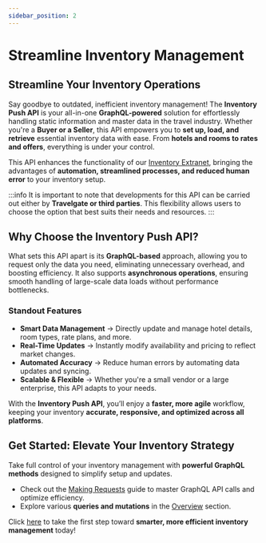 ```yaml
---
sidebar_position: 2
---
```


# Streamline Inventory Management

## Streamline Your Inventory Operations

Say goodbye to outdated, inefficient inventory management! The **Inventory Push API** is your all-in-one **GraphQL-powered** solution for effortlessly handling static information and master data in the travel industry. Whether you're a **Buyer or a Seller**, this API empowers you to **set up, load, and retrieve** essential inventory data with ease. From **hotels and rooms to rates and offers**, everything is under your control.

This API enhances the functionality of our [Inventory Extranet](/docs/apps/inventory/extranet/overview/), bringing the advantages of **automation, streamlined processes, and reduced human error** to your inventory setup.

:::info
It is important to note that developments for this API can be carried out either by **Travelgate or third parties**. This flexibility allows users to choose the option that best suits their needs and resources.
:::

## Why Choose the Inventory Push API?
What sets this API apart is its **GraphQL-based** approach, allowing you to request only the data you need, eliminating unnecessary overhead, and boosting efficiency. It also supports **asynchronous operations**, ensuring smooth handling of large-scale data loads without performance bottlenecks.

### Standout Features
- **Smart Data Management** → Directly update and manage hotel details, room types, rate plans, and more.
- **Real-Time Updates** → Instantly modify availability and pricing to reflect market changes.
- **Automated Accuracy** → Reduce human errors by automating data updates and syncing.
- **Scalable & Flexible** → Whether you're a small vendor or a large enterprise, this API adapts to your needs.

With the **Inventory Push API**, you’ll enjoy a **faster, more agile** workflow, keeping your inventory **accurate, responsive, and optimized across all platforms**.

## Get Started: Elevate Your Inventory Strategy
Take full control of your inventory management with **powerful GraphQL methods** designed to simplify setup and updates.

- Check out the [Making Requests](/docs/apis/for-sellers/inventory-sellers/inventory-push-graphql-api/making-requests/endpoint/) guide to master GraphQL API calls and optimize efficiency.
- Explore various **queries and mutations** in the [Overview](/docs/apis/for-sellers/inventory-sellers/inventory-push-graphql-api/product-load/overview/) section.

Click [here](/docs/apis/for-sellers/inventory-sellers/inventory-push-graphql-api/making-requests/graphql-api) to take the first step toward **smarter, more efficient inventory management** today!